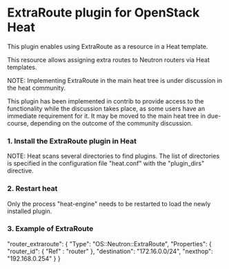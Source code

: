 ExtraRoute plugin for OpenStack Heat
====================================

This plugin enables using ExtraRoute as a resource in a Heat template.

This resource allows assigning extra routes to Neutron routers via Heat
templates.

NOTE: Implementing ExtraRoute in the main heat tree is under discussion in the
heat community.

This plugin has been implemented in contrib to provide access to the
functionality while the discussion takes place, as some users have an immediate
requirement for it.
It may be moved to the main heat tree in due-course, depending on the outcome
of the community discussion.

### 1. Install the ExtraRoute plugin in Heat

NOTE: Heat scans several directories to find plugins. The list of directories
is specified in the configuration file "heat.conf" with the "plugin_dirs"
directive.

### 2. Restart heat

Only the process "heat-engine" needs to be restarted to load the newly
installed plugin.

### 3. Example of ExtraRoute

"router_extraroute": {
  "Type": "OS::Neutron::ExtraRoute",
  "Properties": {
    "router_id": { "Ref" : "router" },
    "destination": "172.16.0.0/24",
    "nexthop": "192.168.0.254"
  }
}
